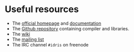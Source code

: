 # Useful resources

- The [official homepage](http://www.idris-lang.org/) and [documentation](http://docs.idris-lang.org/en/latest/index.html)
- The [Github repository](https://github.com/idris-lang/Idris-dev)
  containing compiler and libraries.
- The [wiki](https://github.com/idris-lang/Idris-dev/wiki)
- The [mailing list](https://groups.google.com/forum/#!forum/idris-lang)
- The IRC channel `#idris` on freenode
